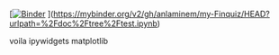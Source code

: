 [[![Binder](https://mybinder.org/badge_logo.svg)](https://mybinder.org/v2/gh/anlaminem/my-Finquiz/HEAD?urlpath=%2Fdoc%2Ftree%2Ftest.ipynb.html)
](https://mybinder.org/v2/gh/anlaminem/my-Finquiz/HEAD?urlpath=%2Fdoc%2Ftree%2Ftest.ipynb)

voila
ipywidgets
matplotlib

